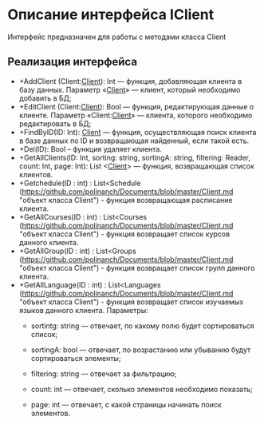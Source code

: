 # Описание интерфейса IClient
Интерфейс предназначен для работы с методами класса Client

## Реализация интерфейса
* +AddClient (Client:[Client](https://github.com/polinanch/Documents/blob/master/Client.md "объект класса Clients")): Int — функция, добавляющая клиента в базу данных. Параметр «[Client](ссылка "объект класса Client")» — клиент, 
который необходимо добавить в БД;
* +EditClient (Client:[Client](https://github.com/polinanch/Documents/blob/master/Client.md "объект класса Client")): Bool — функция, редактирующая данные о клиенте. Параметр «Client:[Client](https://github.com/gogganesko/Orho/blob/master/docs/Clients.md "объект класса Client")» — 
клиента, которого необходимо редактировать в БД;
* +FindByID(ID: Int): [Client](https://github.com/polinanch/Documents/blob/master/Client.md "объект класса Client")  — функция, осуществляющая поиск клиента в базе данных по ID и возвращающая найденный, если такой есть. 
* +Del(ID): Bool – функция удаляет клиента.
* +GetAllClients(ID: Int, sorting: string, sortingA: string, filtering: Reader, count: Int, page: Int): List <[Client](https://github.com/polinanch/Documents/blob/master/Client.md "объект класса Client")> — функция, возвращающая список клиентов. 
* +Getchedule(ID : int) : List<Schedule (https://github.com/polinanch/Documents/blob/master/Client.md "объект класса Client") - функция возвращающая расписание клиента.
* +GetAllCourses(ID : int) : List<Courses (https://github.com/polinanch/Documents/blob/master/Client.md "объект класса Client") - функция возвращает список курсов данного клиента.
* +GetAllGroup(ID : int) : List<Groups (https://github.com/polinanch/Documents/blob/master/Client.md "объект класса Client") - функция возвращает список групп данного клиента.
* +GetAllLanguage(ID : int) :  List<Languages (https://github.com/polinanch/Documents/blob/master/Client.md "объект класса Client") - функция возвращает список изучаемых языков данного клиента.
Параметры: 
	* sortintg: string — отвечает, по какому полю будет сортироваться список;
  
	* sortingA: bool — отвечает, по возрастанию или убыванию будут сортироваться элементы;
  
	* filtering: string — отвечает за фильтрацию;
  
	* count: int — отвечает, сколько элементов необходимо показать;
  
	* page: int — отвечает, с какой страницы начинать поиск элементов.
